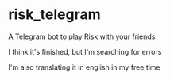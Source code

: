 # risk_telegram
A Telegram bot to play Risk with your friends

I think it's finished, but I'm searching for errors

I'm also translating it in english in my free time
